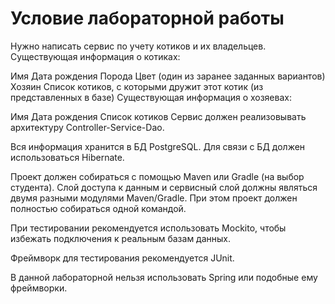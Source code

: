 # Условие лабораторной работы
Нужно написать сервис по учету котиков и их владельцев.
Существующая информация о котиках:

Имя
Дата рождения
Порода
Цвет (один из заранее заданных вариантов)
Хозяин
Список котиков, с которыми дружит этот котик (из представленных в базе)
Существующая информация о хозяевах:

Имя
Дата рождения
Список котиков
Сервис должен реализовывать архитектуру Сontroller-Service-Dao.

Вся информация хранится в БД PostgreSQL. Для связи с БД должен использоваться Hibernate.

Проект должен собираться с помощью Maven или Gradle (на выбор студента). Слой доступа к данным и сервисный слой должны являться двумя разными модулями Maven/Gradle. При этом проект должен полностью собираться одной командой.

При тестировании рекомендуется использовать Mockito, чтобы избежать подключения к реальным базам данных.

Фреймворк для тестирования рекомендуется JUnit.

В данной лабораторной нельзя использовать Spring или подобные ему фреймворки.